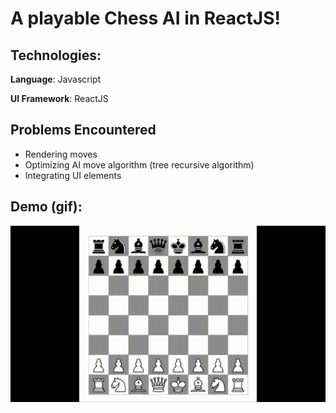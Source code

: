 # A playable Chess AI in ReactJS!
## Technologies:
<b>Language</b>: Javascript

<b>UI Framework</b>: ReactJS

## Problems Encountered
* Rendering moves
* Optimizing AI move algorithm (tree recursive algorithm)
* Integrating UI elements

## Demo (gif):
![chess ai demo](demo.gif)
